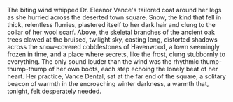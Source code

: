 The biting wind whipped Dr. Eleanor Vance's tailored coat around her legs as she hurried across the deserted town square.  Snow, the kind that fell in thick, relentless flurries, plastered itself to her dark hair and clung to the collar of her wool scarf.  Above, the skeletal branches of the ancient oak trees clawed at the bruised, twilight sky, casting long, distorted shadows across the snow-covered cobblestones of Havenwood, a town seemingly frozen in time, and a place where secrets, like the frost, clung stubbornly to everything.  The only sound louder than the wind was the rhythmic thump-thump-thump of her own boots, each step echoing the lonely beat of her heart.  Her practice, Vance Dental, sat at the far end of the square, a solitary beacon of warmth in the encroaching winter darkness, a warmth that, tonight, felt desperately needed.
